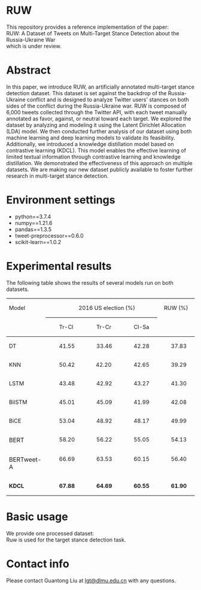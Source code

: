# RUW
This repository provides a reference implementation of the paper:  
RUW: A Dataset of Tweets on Multi-Target Stance Detection about the Russia-Ukraine War  
which is under review.
# Abstract
In this paper, we introduce RUW, an artificially annotated multi-target stance detection dataset. This dataset is set against the backdrop of the Russia-Ukraine conflict and is designed to analyze Twitter users' stances on both sides of the conflict during the Russia-Ukraine war. RUW is composed of 6,000 tweets collected through the Twitter API, with each tweet manually annotated as favor, against, or neutral toward each target. We explored the dataset by analyzing and modeling it using the Latent Dirichlet Allocation (LDA) model. We then conducted further analysis of our dataset using both machine learning and deep learning models to validate its feasibility. Additionally, we introduced a knowledge distillation model based on contrastive learning (KDCL). This model enables the effective learning of limited textual information through contrastive learning and knowledge distillation. We demonstrated the effectiveness of this approach on multiple datasets. We are making our new dataset publicly available to foster further research in multi-target stance detection.
# Environment settings
- python==3.7.4  
- numpy==1.21.6  
- pandas==1.3.5  
- tweet-preprocessor==0.6.0  
- scikit-learn==1.0.2
# Experimental results
The following table shows the results of several models run on both datasets.  
<table class="MsoTableGrid" border="0" cellspacing="0" cellpadding="0" style="border-collapse:collapse;border:none;mso-yfti-tbllook:1184;mso-padding-alt:
 0cm 5.4pt 0cm 5.4pt;mso-border-insideh:none;mso-border-insidev:none">
 <tbody><tr style="mso-yfti-irow:0;mso-yfti-firstrow:yes">
  <td width="92" rowspan="2" valign="top" style="width:69.1pt;border-top:solid windowtext 1.0pt;
  border-left:none;border-bottom:solid windowtext 1.0pt;border-right:none;
  mso-border-top-alt:solid windowtext .5pt;mso-border-bottom-alt:solid windowtext .5pt;
  padding:0cm 5.4pt 0cm 5.4pt">
  <p class="MsoNormal" style="text-indent:0cm;mso-char-indent-count:0"><a name="_Hlk143418719"><span lang="EN-US" style="font-size:11.0pt;mso-bidi-font-size:
  10.5pt">Model<o:p></o:p></span></a></p>
  </td>
  
  <td width="277" colspan="3" valign="top" style="width:207.4pt;border-top:solid windowtext 1.0pt;
  border-left:none;border-bottom:solid windowtext 1.0pt;border-right:none;
  mso-border-top-alt:solid windowtext .5pt;mso-border-bottom-alt:solid windowtext .5pt;
  padding:0cm 5.4pt 0cm 5.4pt">
  <p class="MsoNormal" align="center" style="text-align:center;text-indent:22.0pt"><span style="mso-bookmark:_Hlk143418719"><span lang="EN-US" style="font-size:11.0pt;
  mso-bidi-font-size:10.5pt">2016 US election (%)<o:p></o:p></span></span></p>
  </td>
  
  <td width="93" valign="top" style="width:69.5pt;border:none;border-top:solid windowtext 1.0pt;
  mso-border-top-alt:solid windowtext .5pt;padding:0cm 5.4pt 0cm 5.4pt">
  <p class="MsoNormal" align="center" style="text-align:center;text-indent:0cm;
  mso-char-indent-count:0"><span style="mso-bookmark:_Hlk143418719"><span lang="EN-US" style="font-size:11.0pt;mso-bidi-font-size:10.5pt">RUW (%)<o:p></o:p></span></span></p>
  </td>
  
 </tr>
 <tr style="mso-yfti-irow:1">
  
  <td width="92" valign="top" style="width:69.1pt;border:none;border-bottom:solid windowtext 1.0pt;
  mso-border-top-alt:solid windowtext .5pt;mso-border-top-alt:solid windowtext .5pt;
  mso-border-bottom-alt:solid windowtext .5pt;padding:0cm 5.4pt 0cm 5.4pt">
  <p class="MsoNormal" style="text-indent:22.0pt"><span style="mso-bookmark:_Hlk143418719"><span lang="EN-US" style="font-size:11.0pt;mso-bidi-font-size:10.5pt">Tr-Cl<o:p></o:p></span></span></p>
  </td>
  
  <td width="92" valign="top" style="width:69.15pt;border-top:solid windowtext 1.0pt;
  border-left:none;border-bottom:solid windowtext 1.0pt;border-right:none;
  mso-border-top-alt:solid windowtext .5pt;mso-border-bottom-alt:solid windowtext .5pt;
  padding:0cm 5.4pt 0cm 5.4pt">
  <p class="MsoNormal" style="text-indent:22.0pt"><span style="mso-bookmark:_Hlk143418719"><span lang="EN-US" style="font-size:11.0pt;mso-bidi-font-size:10.5pt">Tr-Cr<o:p></o:p></span></span></p>
  </td>
  
  <td width="92" valign="top" style="width:69.15pt;border-top:solid windowtext 1.0pt;
  border-left:none;border-bottom:solid windowtext 1.0pt;border-right:none;
  mso-border-top-alt:solid windowtext .5pt;mso-border-bottom-alt:solid windowtext .5pt;
  padding:0cm 5.4pt 0cm 5.4pt">
  <p class="MsoNormal" style="text-indent:22.0pt"><span style="mso-bookmark:_Hlk143418719"><span lang="EN-US" style="font-size:11.0pt;mso-bidi-font-size:10.5pt">Cl-Sa<o:p></o:p></span></span></p>
  </td>
  
  <td width="93" valign="top" style="width:69.5pt;border:none;border-bottom:solid windowtext 1.0pt;
  mso-border-bottom-alt:solid windowtext .5pt;padding:0cm 5.4pt 0cm 5.4pt"><span style="mso-bookmark:_Hlk143418719"></span>
  <p class="MsoNormal" style="text-indent:22.0pt"><span style="mso-bookmark:_Hlk143418719"><span lang="EN-US" style="font-size:11.0pt;mso-bidi-font-size:10.5pt"><o:p>&nbsp;</o:p></span></span></p>
  </td>
  
 </tr>
 <tr style="mso-yfti-irow:2">
  <td width="92" valign="top" style="width:69.1pt;border:none;mso-border-top-alt:
  solid windowtext .5pt;padding:0cm 5.4pt 0cm 5.4pt">
  <p class="MsoNormal" style="text-indent:0cm;mso-char-indent-count:0"><span style="mso-bookmark:_Hlk143418719"><span lang="EN-US" style="font-size:11.0pt;
  mso-bidi-font-size:10.5pt">DT<o:p></o:p></span></span></p>
  </td>
  
  <td width="92" valign="top" style="width:69.1pt;border:none;mso-border-top-alt:
  solid windowtext .5pt;padding:0cm 5.4pt 0cm 5.4pt">
  <p class="MsoNormal" style="text-indent:22.0pt"><span style="mso-bookmark:_Hlk143418719"><span lang="EN-US" style="font-size:11.0pt;mso-bidi-font-size:10.5pt">41.55<o:p></o:p></span></span></p>
  </td>
  
  <td width="92" valign="top" style="width:69.15pt;border:none;mso-border-top-alt:
  solid windowtext .5pt;padding:0cm 5.4pt 0cm 5.4pt">
  <p class="MsoNormal" style="text-indent:22.0pt"><span style="mso-bookmark:_Hlk143418719"><span lang="EN-US" style="font-size:11.0pt;mso-bidi-font-size:10.5pt">33.46<o:p></o:p></span></span></p>
  </td>
  
  <td width="92" valign="top" style="width:69.15pt;border:none;mso-border-top-alt:
  solid windowtext .5pt;padding:0cm 5.4pt 0cm 5.4pt">
  <p class="MsoNormal" style="text-indent:22.0pt"><span style="mso-bookmark:_Hlk143418719"><span lang="EN-US" style="font-size:11.0pt;mso-bidi-font-size:10.5pt">42.28<o:p></o:p></span></span></p>
  </td>
  
  <td width="93" valign="top" style="width:69.5pt;border:none;mso-border-top-alt:
  solid windowtext .5pt;padding:0cm 5.4pt 0cm 5.4pt">
  <p class="MsoNormal" style="text-indent:22.0pt"><span style="mso-bookmark:_Hlk143418719"><span lang="EN-US" style="font-size:11.0pt;mso-bidi-font-size:10.5pt">37.83<o:p></o:p></span></span></p>
  </td>
  
 </tr>
 <tr style="mso-yfti-irow:3">
  <td width="92" valign="top" style="width:69.1pt;padding:0cm 5.4pt 0cm 5.4pt">
  <p class="MsoNormal" style="text-indent:0cm;mso-char-indent-count:0"><span style="mso-bookmark:_Hlk143418719"><span lang="EN-US" style="font-size:11.0pt;
  mso-bidi-font-size:10.5pt">KNN<o:p></o:p></span></span></p>
  </td>
  
  <td width="92" valign="top" style="width:69.1pt;padding:0cm 5.4pt 0cm 5.4pt">
  <p class="MsoNormal" style="text-indent:22.0pt"><span style="mso-bookmark:_Hlk143418719"><span lang="EN-US" style="font-size:11.0pt;mso-bidi-font-size:10.5pt">50.42<o:p></o:p></span></span></p>
  </td>
  
  <td width="92" valign="top" style="width:69.15pt;padding:0cm 5.4pt 0cm 5.4pt">
  <p class="MsoNormal" style="text-indent:20.9pt;mso-char-indent-count:1.9"><span style="mso-bookmark:_Hlk143418719"><span lang="EN-US" style="font-size:11.0pt;
  mso-bidi-font-size:10.5pt">42.20<o:p></o:p></span></span></p>
  </td>
  
  <td width="92" valign="top" style="width:69.15pt;padding:0cm 5.4pt 0cm 5.4pt">
  <p class="MsoNormal" style="text-indent:22.0pt"><span style="mso-bookmark:_Hlk143418719"><span lang="EN-US" style="font-size:11.0pt;mso-bidi-font-size:10.5pt">42.65<o:p></o:p></span></span></p>
  </td>
  
  <td width="93" valign="top" style="width:69.5pt;padding:0cm 5.4pt 0cm 5.4pt">
  <p class="MsoNormal" style="text-indent:22.0pt"><span style="mso-bookmark:_Hlk143418719"><span lang="EN-US" style="font-size:11.0pt;mso-bidi-font-size:10.5pt">39.29<o:p></o:p></span></span></p>
  </td>
  
 </tr>
 <tr style="mso-yfti-irow:4">
  <td width="92" valign="top" style="width:69.1pt;padding:0cm 5.4pt 0cm 5.4pt">
  <p class="MsoNormal" style="text-indent:0cm;mso-char-indent-count:0"><span style="mso-bookmark:_Hlk143418719"><span lang="EN-US" style="font-size:11.0pt;
  mso-bidi-font-size:10.5pt">LSTM<o:p></o:p></span></span></p>
  </td>
  
  <td width="92" valign="top" style="width:69.1pt;padding:0cm 5.4pt 0cm 5.4pt">
  <p class="MsoNormal" style="text-indent:22.0pt"><span style="mso-bookmark:_Hlk143418719"><span lang="EN-US" style="font-size:11.0pt;mso-bidi-font-size:10.5pt">43.48<o:p></o:p></span></span></p>
  </td>
  
  <td width="92" valign="top" style="width:69.15pt;padding:0cm 5.4pt 0cm 5.4pt">
  <p class="MsoNormal" style="text-indent:22.0pt"><span style="mso-bookmark:_Hlk143418719"><span lang="EN-US" style="font-size:11.0pt;mso-bidi-font-size:10.5pt">42.92<o:p></o:p></span></span></p>
  </td>
  
  <td width="92" valign="top" style="width:69.15pt;padding:0cm 5.4pt 0cm 5.4pt">
  <p class="MsoNormal" style="text-indent:22.0pt"><span style="mso-bookmark:_Hlk143418719"><span lang="EN-US" style="font-size:11.0pt;mso-bidi-font-size:10.5pt">43.27<o:p></o:p></span></span></p>
  </td>
  
  <td width="93" valign="top" style="width:69.5pt;padding:0cm 5.4pt 0cm 5.4pt">
  <p class="MsoNormal" style="text-indent:22.0pt"><span style="mso-bookmark:_Hlk143418719"><span lang="EN-US" style="font-size:11.0pt;mso-bidi-font-size:10.5pt">41.30<o:p></o:p></span></span></p>
  </td>
  
 </tr>
 <tr style="mso-yfti-irow:5">
  <td width="92" valign="top" style="width:69.1pt;padding:0cm 5.4pt 0cm 5.4pt">
  <p class="MsoNormal" style="text-indent:0cm;mso-char-indent-count:0"><span style="mso-bookmark:_Hlk143418719"><span class="SpellE"><span lang="EN-US" style="font-size:11.0pt;mso-bidi-font-size:10.5pt">BilSTM</span></span></span><span style="mso-bookmark:_Hlk143418719"><span lang="EN-US" style="font-size:11.0pt;
  mso-bidi-font-size:10.5pt"><o:p></o:p></span></span></p>
  </td>
  
  <td width="92" valign="top" style="width:69.1pt;padding:0cm 5.4pt 0cm 5.4pt">
  <p class="MsoNormal" style="text-indent:22.0pt"><span style="mso-bookmark:_Hlk143418719"><span lang="EN-US" style="font-size:11.0pt;mso-bidi-font-size:10.5pt">45.01<o:p></o:p></span></span></p>
  </td>
  
  <td width="92" valign="top" style="width:69.15pt;padding:0cm 5.4pt 0cm 5.4pt">
  <p class="MsoNormal" style="text-indent:22.0pt"><span style="mso-bookmark:_Hlk143418719"><span lang="EN-US" style="font-size:11.0pt;mso-bidi-font-size:10.5pt">45.09<o:p></o:p></span></span></p>
  </td>
  
  <td width="92" valign="top" style="width:69.15pt;padding:0cm 5.4pt 0cm 5.4pt">
  <p class="MsoNormal" style="text-indent:22.0pt"><span style="mso-bookmark:_Hlk143418719"><span lang="EN-US" style="font-size:11.0pt;mso-bidi-font-size:10.5pt">41.99<o:p></o:p></span></span></p>
  </td>
  
  <td width="93" valign="top" style="width:69.5pt;padding:0cm 5.4pt 0cm 5.4pt">
  <p class="MsoNormal" style="text-indent:22.0pt"><span style="mso-bookmark:_Hlk143418719"><span lang="EN-US" style="font-size:11.0pt;mso-bidi-font-size:10.5pt">42.08<o:p></o:p></span></span></p>
  </td>
  
 </tr>
 <tr style="mso-yfti-irow:6">
  <td width="92" valign="top" style="width:69.1pt;padding:0cm 5.4pt 0cm 5.4pt">
  <p class="MsoNormal" style="text-indent:0cm;mso-char-indent-count:0"><span style="mso-bookmark:_Hlk143418719"><span class="SpellE"><span lang="EN-US" style="font-size:11.0pt;mso-bidi-font-size:10.5pt">BiCE</span></span></span><span style="mso-bookmark:_Hlk143418719"><span lang="EN-US" style="font-size:11.0pt;
  mso-bidi-font-size:10.5pt"><o:p></o:p></span></span></p>
  </td>
  
  <td width="92" valign="top" style="width:69.1pt;padding:0cm 5.4pt 0cm 5.4pt">
  <p class="MsoNormal" style="text-indent:22.0pt"><span style="mso-bookmark:_Hlk143418719"><span lang="EN-US" style="font-size:11.0pt;mso-bidi-font-size:10.5pt">53.04<o:p></o:p></span></span></p>
  </td>
  
  <td width="92" valign="top" style="width:69.15pt;padding:0cm 5.4pt 0cm 5.4pt">
  <p class="MsoNormal" style="text-indent:22.0pt"><span style="mso-bookmark:_Hlk143418719"><span lang="EN-US" style="font-size:11.0pt;mso-bidi-font-size:10.5pt">48.92<o:p></o:p></span></span></p>
  </td>
  
  <td width="92" valign="top" style="width:69.15pt;padding:0cm 5.4pt 0cm 5.4pt">
  <p class="MsoNormal" style="text-indent:22.0pt"><span style="mso-bookmark:_Hlk143418719"><span lang="EN-US" style="font-size:11.0pt;mso-bidi-font-size:10.5pt">48.17<o:p></o:p></span></span></p>
  </td>
  
  <td width="93" valign="top" style="width:69.5pt;padding:0cm 5.4pt 0cm 5.4pt">
  <p class="MsoNormal" style="text-indent:22.0pt"><span style="mso-bookmark:_Hlk143418719"><span lang="EN-US" style="font-size:11.0pt;mso-bidi-font-size:10.5pt">49.99<o:p></o:p></span></span></p>
  </td>
  
 </tr>
 <tr style="mso-yfti-irow:7">
  <td width="92" valign="top" style="width:69.1pt;padding:0cm 5.4pt 0cm 5.4pt">
  <p class="MsoNormal" style="text-indent:0cm;mso-char-indent-count:0"><span style="mso-bookmark:_Hlk143418719"><span lang="EN-US">BERT</span></span><span style="mso-bookmark:_Hlk143418719"><span lang="EN-US" style="font-size:11.0pt;
  mso-bidi-font-size:10.5pt"><o:p></o:p></span></span></p>
  </td>
  
  <td width="92" valign="top" style="width:69.1pt;padding:0cm 5.4pt 0cm 5.4pt">
  <p class="MsoNormal" style="text-indent:22.0pt"><span style="mso-bookmark:_Hlk143418719"><span lang="EN-US" style="font-size:11.0pt;mso-bidi-font-size:10.5pt">58.20<o:p></o:p></span></span></p>
  </td>
  
  <td width="92" valign="top" style="width:69.15pt;padding:0cm 5.4pt 0cm 5.4pt">
  <p class="MsoNormal" style="text-indent:22.0pt"><span style="mso-bookmark:_Hlk143418719"><span lang="EN-US" style="font-size:11.0pt;mso-bidi-font-size:10.5pt">56.22<o:p></o:p></span></span></p>
  </td>
  
  <td width="92" valign="top" style="width:69.15pt;padding:0cm 5.4pt 0cm 5.4pt">
  <p class="MsoNormal" style="text-indent:22.0pt"><span style="mso-bookmark:_Hlk143418719"><span lang="EN-US" style="font-size:11.0pt;mso-bidi-font-size:10.5pt">55.05<o:p></o:p></span></span></p>
  </td>
  
  <td width="93" valign="top" style="width:69.5pt;padding:0cm 5.4pt 0cm 5.4pt">
  <p class="MsoNormal" style="text-indent:22.0pt"><span style="mso-bookmark:_Hlk143418719"><span lang="EN-US" style="font-size:11.0pt;mso-bidi-font-size:10.5pt">54.13<o:p></o:p></span></span></p>
  </td>
  
 </tr>
 <tr style="mso-yfti-irow:8">
  <td width="92" valign="top" style="width:69.1pt;padding:0cm 5.4pt 0cm 5.4pt">
  <p class="MsoNormal" style="text-indent:0cm;mso-char-indent-count:0"><span style="mso-bookmark:_Hlk143418719"><span class="SpellE"><span lang="EN-US">BERTweet</span></span><span lang="EN-US">-A</span></span><span style="mso-bookmark:_Hlk143418719"><span lang="EN-US" style="font-size:11.0pt;mso-bidi-font-size:10.5pt"><o:p></o:p></span></span></p>
  </td>
  
  <td width="92" valign="top" style="width:69.1pt;padding:0cm 5.4pt 0cm 5.4pt">
  <p class="MsoNormal" style="text-indent:22.0pt"><span style="mso-bookmark:_Hlk143418719"><span lang="EN-US" style="font-size:11.0pt;mso-bidi-font-size:10.5pt">66.69<o:p></o:p></span></span></p>
  </td>
  
  <td width="92" valign="top" style="width:69.15pt;padding:0cm 5.4pt 0cm 5.4pt">
  <p class="MsoNormal" style="text-indent:22.0pt"><span style="mso-bookmark:_Hlk143418719"><span lang="EN-US" style="font-size:11.0pt;mso-bidi-font-size:10.5pt">63.53<o:p></o:p></span></span></p>
  </td>
  
  <td width="92" valign="top" style="width:69.15pt;padding:0cm 5.4pt 0cm 5.4pt">
  <p class="MsoNormal" style="text-indent:22.0pt"><span style="mso-bookmark:_Hlk143418719"><span lang="EN-US" style="font-size:11.0pt;mso-bidi-font-size:10.5pt">60.15<o:p></o:p></span></span></p>
  </td>
  
  <td width="93" valign="top" style="width:69.5pt;padding:0cm 5.4pt 0cm 5.4pt">
  <p class="MsoNormal" style="text-indent:22.0pt"><span style="mso-bookmark:_Hlk143418719"><span lang="EN-US" style="font-size:11.0pt;mso-bidi-font-size:10.5pt">56.40<o:p></o:p></span></span></p>
  </td>
  
 </tr>
 <tr style="mso-yfti-irow:9;mso-yfti-lastrow:yes">
  <td width="92" valign="top" style="width:69.1pt;border:none;border-bottom:solid windowtext 1.0pt;
  mso-border-bottom-alt:solid windowtext .5pt;padding:0cm 5.4pt 0cm 5.4pt">
  <p class="MsoNormal" style="text-indent:0cm;mso-char-indent-count:0"><span style="mso-bookmark:_Hlk143418719"><b><span lang="EN-US" style="font-size:11.0pt;
  mso-bidi-font-size:10.5pt">KDCL<o:p></o:p></span></b></span></p>
  </td>
  
  <td width="92" valign="top" style="width:69.1pt;border:none;border-bottom:solid windowtext 1.0pt;
  mso-border-bottom-alt:solid windowtext .5pt;padding:0cm 5.4pt 0cm 5.4pt">
  <p class="MsoNormal" style="text-indent:22.1pt"><span style="mso-bookmark:_Hlk143418719"><b><span lang="EN-US" style="font-size:11.0pt;mso-bidi-font-size:10.5pt">67.88<o:p></o:p></span></b></span></p>
  </td>
  
  <td width="92" valign="top" style="width:69.15pt;border:none;border-bottom:solid windowtext 1.0pt;
  mso-border-bottom-alt:solid windowtext .5pt;padding:0cm 5.4pt 0cm 5.4pt">
  <p class="MsoNormal" style="text-indent:22.1pt"><span style="mso-bookmark:_Hlk143418719"><b><span lang="EN-US" style="font-size:11.0pt;mso-bidi-font-size:10.5pt">64.69<o:p></o:p></span></b></span></p>
  </td>
  
  <td width="92" valign="top" style="width:69.15pt;border:none;border-bottom:solid windowtext 1.0pt;
  mso-border-bottom-alt:solid windowtext .5pt;padding:0cm 5.4pt 0cm 5.4pt">
  <p class="MsoNormal" style="text-indent:22.1pt"><span style="mso-bookmark:_Hlk143418719"><b><span lang="EN-US" style="font-size:11.0pt;mso-bidi-font-size:10.5pt">60.55<o:p></o:p></span></b></span></p>
  </td>
  
  <td width="93" valign="top" style="width:69.5pt;border:none;border-bottom:solid windowtext 1.0pt;
  mso-border-bottom-alt:solid windowtext .5pt;padding:0cm 5.4pt 0cm 5.4pt">
  <p class="MsoNormal" style="text-indent:22.1pt"><span style="mso-bookmark:_Hlk143418719"><b><span lang="EN-US" style="font-size:11.0pt;mso-bidi-font-size:10.5pt">61.90<o:p></o:p></span></b></span></p>
  </td>
  
 </tr>
</tbody></table>

# Basic usage
We provide one processed dataset:   
Ruw is used for the target stance detection task.
# Contact info
Please contact Guantong Liu at lgt@dlmu.edu.cn with any questions.
